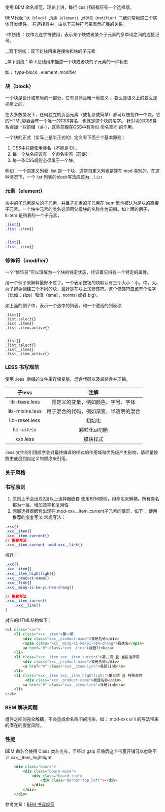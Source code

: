 使用 BEM 命名规范，理论上讲，每行 css 代码都只有一个选择器。

BEM代表 “`块（block`）,`元素（element`）,`修饰符（modifier`）`”,我们常用这三个实体开发组件。
在选择器中，由以下三种符号来表示扩展的关系：

-中划线 ：仅作为连字符使用，表示某个块或者某个子元素的多单词之间的连接记号。

__双下划线：双下划线用来连接块和块的子元素

_单下划线：单下划线用来描述一个块或者块的子元素的一种状态

如：
type-block__element_modifier

### 块（block）
一个块是设计或布局的一部分，它有具体且唯一地意义 ，要么是语义上的要么是视觉上的。

在大多数情况下，任何独立的页面元素（或复杂或简单）都可以被视作一个块。它的HTML容器会有一个唯一的CSS类名，也就是这个块的名字。
针对块的CSS类名会加一些前缀（ui-），这些前缀在CSS中有类似 命名空间 的作用。

一个块的正式（实际上是半正式的）定义有下面三个基本原则：
1. CSS中只能使用类名（不能是ID）。
2. 每一个块名应该有一个命名空间（前缀）
3. 每一条CSS规则必须属于一个块。

例如：一个自定义列表 .list 是一个块，通常自定义列表是算在 mod 类别的，在这种情况下，一个 list 列表的block写法应该为:
`.list`   

### 元素（element）

块中的子元素是块的子元素，并且子元素的子元素在 bem 里也被认为是块的直接子元素。一个块中元素的类名必须用父级块的名称作为前缀。如上面的例子，li.item 是列表的一个子元素，
```css
.list{}
.list .item{}


.list{}
.list__item{}
```

### 修饰符（modifier）
一个“修饰符”可以理解为一个块的特定状态，标识着它持有一个特定的属性。

用一个例子来解释最好不过了。一个表示按钮的块默认有三个大小：小，中，大。为了避免创建三个不同的块，最好是在块上加修饰符。这个修饰符应该有个名字（比如：size）和值（small，normal 或者 big）。

如上面的例子中，表示一个选中的列表，和一个激活的列表项
```
.list{}
.list.select{}
.list .item{}
.list .item.active{}

  
.list{}
.list_select{}
.list__item{}
.list__item_active{}
```

### LESS 书写规范
使用 .less  后缀的文件来存储变量、混合代码以及最终合并压缩。

|**子less**|**注解**|
| :-: | :-: |
|lib-base.less|预定义的变量，例如颜色、字号、字体|
|lib-mixins.less|用于混合的代码，例如渐变、半透明的混合|
|lib-reset.less|初始化|
|lib-ui.less|颗粒化ui功能|
|xxx.less|模块样式|

.less 文件的引用顺序会对最终编译的样式的作用域和优先级产生影响，请尽量按照由底层到自定义的顺序来引用。

### 关于风格

### 书写原则
1. 原则上不会出现2层以上选择器嵌套
使用BEM原则，用命名来解耦，所有类名都为一层，增加效率和复用性
2. 两层选择器嵌套出现在.mod-xxx__item_current子元素的情况，如下：
使用推荐的嵌套写法
常规写法：
```css
.xxx{}
.xxx__item{}
.xxx__item_current{}
// 嵌套写法
.xxx__item_current .mod-xxx__link{}
```
推荐：
```css
.xxx{}
.xxx__item{}
.xxx__item_hightlight{}
.xxx__product-name{}
.xxx__link{}
.xxx__ming-zi-ke-yi-hen-chang{}

// 嵌套写法
.xxx__item_current{
    .xxx__link{}
}
```
对应的HTML结构如下：
```html
<ul class="xxx">
    <li class="xxx__item">第一项
        <div class="xxx__product-name">我是名称</div>
        <span class="xxx__ming-zi-ke-yi-hen-chang">看类名</span>
        <a href="#" class="xxx__link">我是link</a>
    <li>
    <li class="xxx__item xxx__item_current">第二项 且 当前选择项
        <div class="xxx__product-name">我是名称</div>
        <a href="#" class="xxx__item-link">我是link</a>
    <li>
    <li class="xxx__item xxx__item_hightlight">第三项 且 特殊高亮
         <div class="xxx__product-name">我是名称</div>
        <a href="#" class="xxx__item-link">我是link</a>
    <li>
</ul>
```

### BEM 解决问题

组件之间的完全解耦，不会造成命名空间的污染，如：.mod-xxx ul li 的写法带来的潜在的嵌套风险。

### 性能

BEM 命名会使得 Class 类名变长，但经过 gzip 压缩后这个带宽开销可以忽略不计
xxx__item_hightlight
```html
    <div class="board">
        <div class="board-main">
            <div class="board-top">
                <div class="border-top_left"></div>
            </div>
        </div>
    </div>
```
参考文章：[BEM 书写规范](https://github.com/Tencent/tmt-workflow/wiki/%E2%92%9B-%5B%E8%A7%84%E8%8C%83%5D--CSS-BEM-%E4%B9%A6%E5%86%99%E8%A7%84%E8%8C%83)